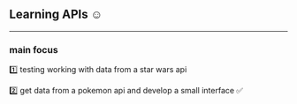 ## Learning APIs ☺️

<hr>

### main focus

1️⃣ testing working with data from a star wars api

2️⃣ get data from a pokemon api and develop a small interface ✅
